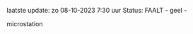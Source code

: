 laatste update: 
zo 08-10-2023  7:30   uur 
Status: FAALT - geel - 
<div class="service Y">microstation</div>